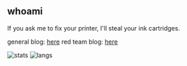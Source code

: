 ## whoami
If you ask me to fix your printer, I'll steal your ink cartridges.

general blog: [here](https://gatari.gitbook.io/main/)
red team blog: [here](https://gatari.gitbook.io/red-team/)

![stats](https://api.githubtrends.io/user/svg/gatariee/repos?time_range=three_months&group=other&loc_metric=changed&theme=dark)
![langs](https://github-readme-stats.vercel.app/api/top-langs/?username=gatariee&layout=compact&show_icons=true&theme=dark)
